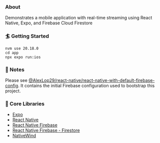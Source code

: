 ### About
Demonstrates a mobile application with real-time streaming using React Native, Expo, and Firebase Cloud Firestore

### 🏄 Getting Started
```
nvm use 20.18.0
cd app
npx expo run:ios
```

### 📝 Notes
Please see [@AlexLop29/react-native/react-native-with-default-firebase-config](https://github.com/alexlop29/react-native/tree/react-native-with-default-firebase-config). It contains the initial Firebase configuration used to bootstrap this project.

### 🔧 Core Libraries
- [Expo](https://docs.expo.dev/)
- [React Native](https://reactnative.dev/)
- [React Native Firebase](https://rnfirebase.io/)
- [React Native Firebase - Firestore](https://rnfirebase.io/firestore/usage)
- [NativeWind](https://www.nativewind.dev/)

